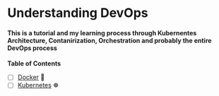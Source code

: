 # Understanding DevOps

#### This is a tutorial and my learning process through Kubernentes Architecture, Contanirization, Orchestration and probably the entire DevOps process


**Table of Contents**

- [ ] [Docker](./docs.docker.md) 🐳
- [ ] [Kubernetes](./docs.k8s.md) ☸️
<!-- - 3. [](./docs.k8s.md) -->


